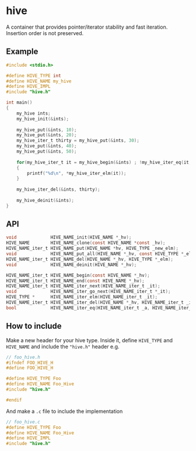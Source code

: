 # hive
A container that provides pointer/iterator stability and fast iteration. Insertion order is not preserved.
## Example

```C
#include <stdio.h>

#define HIVE_TYPE int
#define HIVE_NAME my_hive
#define HIVE_IMPL
#include "hive.h"

int main()
{
    my_hive ints;
    my_hive_init(&ints);
    
    my_hive_put(&ints, 10);
    my_hive_put(&ints, 20);
    my_hive_iter_t thirty = my_hive_put(&ints, 30);
    my_hive_put(&ints, 40);
    my_hive_put(&ints, 50);
    
    for(my_hive_iter_t it = my_hive_begin(&ints) ; !my_hive_iter_eq(it, my_hive_end(&ints)) ; my_hive_iter_go_next(&it))
    {
        printf("%d\n", *my_hive_iter_elm(it));
    }
    
    my_hive_iter_del(&ints, thirty);
    
    my_hive_deinit(&ints);
}
```

## API
```C
void             HIVE_NAME_init(HIVE_NAME *_hv);
HIVE_NAME        HIVE_NAME_clone(const HIVE_NAME *const _hv);
HIVE_NAME_iter_t HIVE_NAME_put(HIVE_NAME *hv, HIVE_TYPE _new_elm);
void             HIVE_NAME_put_all(HIVE_NAME *_hv, const HIVE_TYPE *_elms, size_t _nelms);
HIVE_NAME_iter_t HIVE_NAME_del(HIVE_NAME *_hv, HIVE_TYPE *_elm);
void             HIVE_NAME_deinit(HIVE_NAME *_hv);

HIVE_NAME_iter_t HIVE_NAME_begin(const HIVE_NAME *_hv);
HIVE_NAME_iter_t HIVE_NAME_end(const HIVE_NAME *_hv);
HIVE_NAME_iter_t HIVE_NAME_iter_next(HIVE_NAME_iter_t _it);
void             HIVE_NAME_iter_go_next(HIVE_NAME_iter_t *_it);
HIVE_TYPE *      HIVE_NAME_iter_elm(HIVE_NAME_iter_t _it);
HIVE_NAME_iter_t HIVE_NAME_iter_del(HIVE_NAME *_hv, HIVE_NAME_iter_t _it);
bool             HIVE_NAME_iter_eq(HIVE_NAME_iter_t _a, HIVE_NAME_iter_t _b);
```

## How to include
Make a new header for your hive type. Inside it, define `HIVE_TYPE` and `HIVE_NAME` and include the `"hive.h"` header
e.g.

```C
// foo_hive.h
#ifndef FOO_HIVE_H
#define FOO_HIVE_H

#define HIVE_TYPE Foo
#define HIVE_NAME Foo_Hive
#include "hive.h"

#endif
```

And make a `.c` file to include the implementation

```C
// foo_hive.c
#define HIVE_TYPE Foo
#define HIVE_NAME Foo_Hive
#define HIVE_IMPL
#include "hive.h"
```
